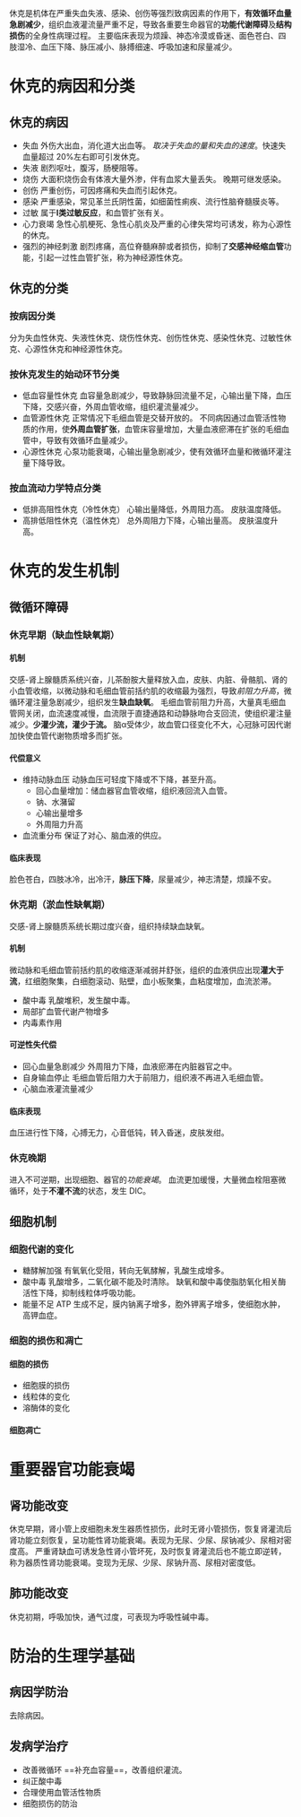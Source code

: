 休克是机体在严重失血失液、感染、创伤等强烈致病因素的作用下，**有效循环血量急剧减少**，组织血液灌流量严重不足，导致各重要生命器官的**功能代谢障碍**及**结构损伤**的全身性病理过程。
主要临床表现为烦躁、神态冷漠或昏迷、面色苍白、四肢湿冷、血压下降、脉压减小、脉搏细速、呼吸加速和尿量减少。
# 休克的病因和分类
## 休克的病因
- 失血
  外伤大出血，消化道大出血等。
  *取决于失血的量和失血的速度*。快速失血量超过 20%左右即可引发休克。
- 失液
  剧烈呕吐，腹泻，肠梗阻等。
- 烧伤
  大面积烧伤会有体液大量外渗，伴有血浆大量丢失。
  晚期可继发感染。
- 创伤
  严重创伤，可因疼痛和失血而引起休克。
- 感染
  严重感染，常见革兰氏阴性菌，如细菌性痢疾、流行性脑脊髓膜炎等。
- 过敏
  属于**Ⅰ类过敏反应**，和血管扩张有关。
- 心力衰竭
  急性心肌梗死、急性心肌炎及严重的心律失常均可诱发，称为心源性的休克。
- 强烈的神经刺激
  剧烈疼痛，高位脊髓麻醉或者损伤，抑制了**交感神经缩血管**功能，引起一过性血管扩张，称为神经源性休克。
## 休克的分类
### 按病因分类
分为失血性休克、失液性休克、烧伤性休克、创伤性休克、感染性休克、过敏性休克、心源性休克和神经源性休克。
### 按休克发生的始动环节分类
- 低血容量性休克
  血容量急剧减少，导致静脉回流量不足，心输出量下降，血压下降，交感兴奋，外周血管收缩，组织灌流量减少。
- 血管源性休克
  正常情况下毛细血管是交替开放的。
  不同病因通过血管活性物质的作用，使**外周血管扩张**，血管床容量增加，大量血液瘀滞在扩张的毛细血管中，导致有效循环血量减少。
- 心源性休克
  心泵功能衰竭，心输出量急剧减少，使有效循环血量和微循环灌注量下降导致。
### 按血流动力学特点分类
- 低排高阻性休克（冷性休克）
  心输出量降低，外周阻力高。
  皮肤温度降低。
- 高排低阻性休克（温性休克）
  总外周阻力下降，心输出量高。
  皮肤温度升高。
# 休克的发生机制
## 微循环障碍
### 休克早期（缺血性缺氧期）
#### 机制
交感-肾上腺髓质系统兴奋，儿茶酚胺大量释放入血，皮肤、内脏、骨骼肌、肾的小血管收缩，以微动脉和毛细血管前括约肌的收缩最为强烈，导致*前阻力升高*，微循环灌注量急剧减少，组织发生**缺血缺氧**。
毛细血管前阻力升高，大量真毛细血管网关闭，血流速度减慢，血流限于直捷通路和动静脉吻合支回流，使组织灌注量减少。**少灌少流，灌少于流。**
脑α受体少，故血管口径变化不大，心冠脉可因代谢加快使血管代谢物质增多而扩张。
#### 代偿意义
- 维持动脉血压
  动脉血压可轻度下降或不下降，甚至升高。
	- 回心血量增加：储血器官血管收缩，组织液回流入血管。
	- 钠、水潴留
	- 心输出量增多
	- 外周阻力升高
- 血流重分布
  保证了对心、脑血液的供应。
#### 临床表现
脸色苍白，四肢冰冷，出冷汗，**脉压下降**，尿量减少，神志清楚，烦躁不安。
### 休克期（淤血性缺氧期）
交感-肾上腺髓质系统长期过度兴奋，组织持续缺血缺氧。
#### 机制
微动脉和毛细血管前括约肌的收缩逐渐减弱并舒张，组织的血液供应出现**灌大于流**，红细胞聚集，白细胞滚动、贴壁，血小板聚集，血粘度增加，血流淤滞。
- 酸中毒
  乳酸堆积，发生酸中毒。
- 局部扩血管代谢产物增多
- 内毒素作用
#### 可逆性失代偿
- 回心血量急剧减少
  外周阻力下降，血液瘀滞在内脏器官之中。
- 自身输血停止
  毛细血管后阻力大于前阻力，组织液不再进入毛细血管。
- 心脑血液灌流量减少
#### 临床表现
血压进行性下降，心搏无力，心音低钝，转入昏迷，皮肤发绀。
### 休克晚期
进入不可逆期，出现细胞、器官的*功能衰竭*。
血流更加缓慢，大量微血栓阻塞微循环，处于**不灌不流**的状态，发生 DIC。
## 细胞机制
### 细胞代谢的变化
- 糖酵解加强
  有氧氧化受阻，转向无氧酵解，乳酸生成增多。
- 酸中毒
  乳酸增多，二氧化碳不能及时清除。
  缺氧和酸中毒使脂肪氧化相关酶活性下降，抑制线粒体呼吸功能。
- 能量不足
  ATP 生成不足，膜内钠离子增多，胞外钾离子增多，使细胞水肿，高钾血症。
### 细胞的损伤和凋亡
#### 细胞的损伤
- 细胞膜的损伤
- 线粒体的变化
- 溶酶体的变化
#### 细胞凋亡
# 重要器官功能衰竭
## 肾功能改变
休克早期，肾小管上皮细胞未发生器质性损伤，此时无肾小管损伤，恢复肾灌流后肾功能立刻恢复，呈功能性肾功能衰竭。表现为无尿、少尿、尿钠减少、尿相对密度高。
严重肾缺血可诱发急性肾小管坏死，及时恢复肾灌流后也不能立即逆转，称为器质性肾功能衰竭。变现为无尿、少尿、尿钠升高、尿相对密度低。
## 肺功能改变
休克初期，呼吸加快，通气过度，可表现为呼吸性碱中毒。
# 防治的生理学基础
## 病因学防治
去除病因。
## 发病学治疗
- 改善微循环
  ==补充血容量==，改善组织灌流。
- 纠正酸中毒
- 合理使用血管活性物质
- 细胞损伤的防治